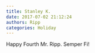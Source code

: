 ```yaml
---
title: Stanley K.
date: 2017-07-02 21:12:24
authors: Ripp
categories: Holiday
---
```


 Happy Fourth Mr. Ripp.
Semper Fi!